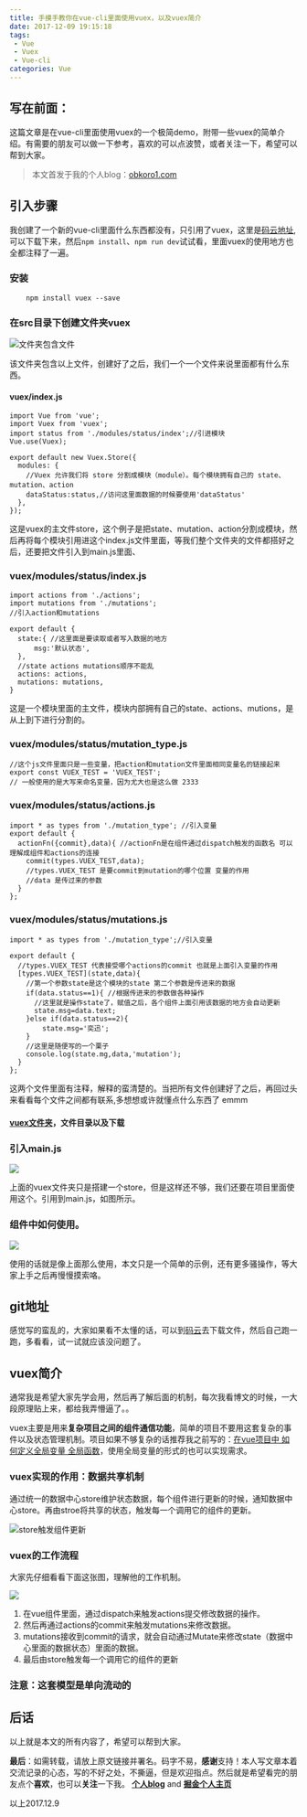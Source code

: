 ```yaml
---
title: 手摸手教你在vue-cli里面使用vuex，以及vuex简介
date: 2017-12-09 19:15:18
tags:
 - Vue
 - Vuex
 - Vue-cli
categories: Vue
---
```

写在前面：
---
这篇文章是在vue-cli里面使用vuex的一个极简demo，附带一些vuex的简单介绍。有需要的朋友可以做一下参考，喜欢的可以点波赞，或者关注一下，希望可以帮到大家。

> 本文首发于我的个人blog：[obkoro1.com](http://obkoro1.com/)

## 引入步骤

我创建了一个新的vue-cli里面什么东西都没有，只引用了vuex，这里是[码云地址](https://gitee.com/OBKoro1/blog_vuex),可以下载下来，然后`npm install`、`npm run dev`试试看，里面vuex的使用地方也全都注释了一遍。

### 安装

        npm install vuex --save

### 在src目录下创建文件夹vuex
    
![文件夹包含文件](https://github.com/OBKoro1/articleImg_src/blob/master/weibo_img_move/undefined?raw=true?raw=true)

该文件夹包含以上文件，创建好了之后，我们一个一个文件来说里面都有什么东西。

#### vuex/index.js

    import Vue from 'vue';
    import Vuex from 'vuex';
    import status from './modules/status/index';//引进模块
    Vue.use(Vuex);
    
    export default new Vuex.Store({
      modules: {  
        //Vuex 允许我们将 store 分割成模块（module）。每个模块拥有自己的 state、mutation、action
        dataStatus:status,//访问这里面数据的时候要使用'dataStatus'
      },
    });
    
这是vuex的主文件store，这个例子是把state、mutation、action分割成模块，然后再将每个模块引用进这个index.js文件里面，等我们整个文件夹的文件都搭好之后，还要把文件引入到main.js里面、

### vuex/modules/status/index.js

    import actions from './actions';
    import mutations from './mutations';
    //引入action和mutations 
    
    export default {  
      state:{ //这里面是要读取或者写入数据的地方
          msg:'默认状态',
      },
      //state actions mutations顺序不能乱
      actions: actions,
      mutations: mutations,
    }

这是一个模块里面的主文件，模块内部拥有自己的state、actions、mutions，是从上到下进行分割的。

### vuex/modules/status/mutation_type.js

    //这个js文件里面只是一些变量，把action和mutation文件里面相同变量名的链接起来
    export const VUEX_TEST = 'VUEX_TEST';
    // 一般使用的是大写来命名变量，因为尤大也是这么做 2333

### vuex/modules/status/actions.js

    import * as types from './mutation_type'; //引入变量
    export default {
      actionFn({commit},data){ //actionFn是在组件通过dispatch触发的函数名 可以理解成组件和actions的连接
        commit(types.VUEX_TEST,data);
        //types.VUEX_TEST 是要commit到mutation的哪个位置 变量的作用
        //data 是传过来的参数
      }
    };

### vuex/modules/status/mutations.js

    import * as types from './mutation_type';//引入变量
    
    export default {
      //types.VUEX_TEST 代表接受哪个actions的commit 也就是上面引入变量的作用
      [types.VUEX_TEST](state,data){ 
        //第一个参数state是这个模块的state 第二个参数是传进来的数据 
        if(data.status==1){ //根据传进来的参数做各种操作
          //这里就是操作state了，赋值之后，各个组件上面引用该数据的地方会自动更新      
          state.msg=data.text;
        }else if(data.status==2){
            state.msg='奕迅';
        }
        //这里是随便写的一个栗子
        console.log(state.mg,data,'mutation'); 
      }
    };
    
这两个文件里面有注释，解释的蛮清楚的。当把所有文件创建好了之后，再回过头来看看每个文件之间都有联系,多想想或许就懂点什么东西了 emmm

#### [vuex文件夹](https://gitee.com/OBKoro1/blog_vuex/tree/master/src/vuex)，文件目录以及下载

### 引入main.js

![](https://github.com/OBKoro1/articleImg_src/blob/master/weibo_img_move/undefined?raw=true?raw=true)

上面的vuex文件夹只是搭建一个store，但是这样还不够，我们还要在项目里面使用这个。引用到main.js，如图所示。

### 组件中如何使用。

![](https://github.com/OBKoro1/articleImg_src/blob/master/weibo_img_move/undefined?raw=true?raw=true)

使用的话就是像上面那么使用，本文只是一个简单的示例，还有更多骚操作，等大家上手之后再慢慢摸索咯。

## git地址

感觉写的蛮乱的，大家如果看不太懂的话，可以到[码云](https://gitee.com/OBKoro1/blog_vuex)去下载文件，然后自己跑一跑，多看看，试一试就应该没问题了。

## vuex简介

通常我是希望大家先学会用，然后再了解后面的机制，每次我看博文的时候，一大段原理贴上来，都给我弄懵逼了。。

vuex主要是用来**复杂项目之间的组件通信功能**，简单的项目不要用这套复杂的事件以及状态管理机制。项目如果不够复杂的话推荐我之前写的：[在vue项目中 如何定义全局变量 全局函数](https://juejin.im/post/59eddbfe6fb9a0450908abb4)，使用全局变量的形式的也可以实现需求。

### vuex实现的作用：数据共享机制

通过统一的数据中心store维护状态数据，每个组件进行更新的时候，通知数据中心store。再由stroe将共享的状态，触发每一个调用它的组件的更新。

![store触发组件更新](https://github.com/OBKoro1/articleImg_src/blob/master/weibo_img_move/undefined?raw=true?raw=true)

### vuex的工作流程

大家先仔细看看下面这张图，理解他的工作机制。

![](https://github.com/OBKoro1/articleImg_src/blob/master/weibo_img_move/undefined?raw=true?raw=true)

1. 在vue组件里面，通过dispatch来触发actions提交修改数据的操作。
2. 然后再通过actions的commit来触发mutations来修改数据。
3. mutations接收到commit的请求，就会自动通过Mutate来修改state（数据中心里面的数据状态）里面的数据。
4. 最后由store触发每一个调用它的组件的更新

### 注意：这套模型是单向流动的

后话
---
以上就是本文的所有内容了，希望可以帮到大家。

**最后**：如需转载，请放上原文链接并署名。码字不易，**感谢**支持！本人写文章本着交流记录的心态，写的不好之处，不撕逼，但是欢迎指点。然后就是希望看完的朋友点个**喜欢**，也可以**关注**一下我。
**[个人blog](http://obkoro1.com/)** and **[掘金个人主页](https://juejin.im/user/58714f0eb123db4a2eb95372)**  

以上2017.12.9



    
